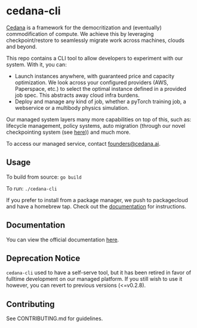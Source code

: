 # cedana-cli

[Cedana](https://cedana.ai) is a framework for the democritization and (eventually) commodification of compute. We achieve this by leveraging checkpoint/restore to seamlessly migrate work across machines, clouds and beyond.

This repo contains a CLI tool to allow developers to experiment with our system. With it, you can:

- Launch instances anywhere, with guaranteed price and capacity optimization. We look across your configured providers (AWS, Paperspace, etc.) to select the optimal instance defined in a provided job spec. This abstracts away cloud infra burdens.
- Deploy and manage any kind of job, whether a pyTorch training job, a webservice or a multibody physics simulation.

Our managed system layers many more capabilities on top of this, such as: lifecycle management, policy systems, auto migration (through our novel checkpointing system (see [here](https://github.com/cedana/cedana))) and much more.

To access our managed service, contact <founders@cedana.ai>.

## Usage

To build from source:
`go build`

To run:
`./cedana-cli`

If you prefer to install from a package manager, we push to packagecloud and have a homebrew tap. Check out the [documentation](https://docs.cedana.ai/setup/cedana-cli/quickstart/) for instructions.

## Documentation

You can view the official documentation [here](https://docs.cedana.ai).

## Deprecation Notice

`cedana-cli` used to have a self-serve tool, but it has been retired in favor of fulltime development on our managed platform. If you still wish to use it however, you can revert to previous versions (<=v0.2.8).

## Contributing

See CONTRIBUTING.md for guidelines.
